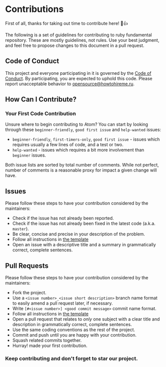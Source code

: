 # Contributions

First of all, thanks for taking out time to contribute here! :tada::+1:

The following is a set of guidelines for contributing to ruby fundamental repository. These are mostly guidelines, not rules. Use your best judgment, and feel free to propose changes to this document in a pull request.

## Code of Conduct

This project and everyone participating in it is governed by the [Code of Conduct](CODE_OF_CONDUCT.md). By participating, you are expected to uphold this code. Please report unacceptable behavior to [opensource@howtohireme.ru](mailto:opensource@howtohireme.ru).

## How Can I Contribute?

### Your First Code Contribution

Unsure where to begin contributing to Atom? You can start by looking through these `beginner-friendly`, `good first issue` and `help-wanted` issues:

* `beginner-friendly`, `first-timers-only`, `good first issue` - issues which requires usually a few lines of code, and a test or two.
* `help-wanted` - issues which requires a bit more involvement than `beginner` issues.

Both issue lists are sorted by total number of comments. While not perfect, number of comments is a reasonable proxy for impact a given change will have.

## Issues

Please follow these steps to have your contribution considered by the maintainers:

* Check if the issue has not already been reported.
* Check if the issue has not already been fixed in the latest code (a.k.a. `master`).
* Be clear, concise and precise in your description of the problem.
* Follow all instructions in [the template](.github/ISSUE_TEMPLATE.md)
* Open an issue with a descriptive title and a summary in grammatically correct, complete sentences.
  
## Pull Requests

Please follow these steps to have your contribution considered by the maintainers:

* Fork the project.
* Use a `<issue number>_<issue short description>` branch name format to easily amend a pull request later, if necessary.
* Write `[#<issue number>] <good commit message>` commit name format.
* Follow all instructions in [the template](.github/PULL_REQUEST_TEMPLATE.md)
* Open a pull request that relates to *only* one subject with a clear title and description in grammatically correct, complete sentences.
* Use the same coding conventions as the rest of the project.
* Commit and push until you are happy with your contribution.
* Squash related commits together.
* Hurray! made your first contribution.

### Keep contributing and don't forget to star our project. 
